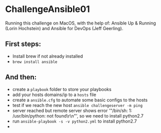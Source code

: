# ChallengeAnsible01

Running this challenge on MacOS, with the help of: Ansible Up & Running (Lorin Hochstein) and Ansible for DevOps (Jeff Geerling).

## First steps:

- Install brew if not already installed
- `brew install ansible`

## And then:

- create a `playbook` folder to store your playbooks
- add your hosts domains/ip to a `hosts` file
- create a `ansible.cfg` to automate some basic configs to the hosts
- test if we reach the new host
	`ansible challengeserver -m ping`
- server reached but remote server shows error '"/bin/sh: 1: /usr/bin/python: not found\r\n"', so we need to install python2.7
- run `ansible-playbook -s -v python2.yml` to install python2.7
- 